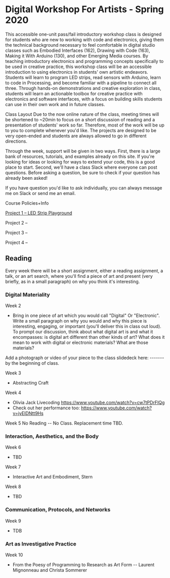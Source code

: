 # Digital Workshop For Artists - Spring 2020

This accessible one-unit pass/fail introductory workshop class is designed for students who are
new to working with code and electronics, giving them the technical background necessary to
feel comfortable in digital studio classes such as Embodied Interfaces (162), Drawing with Code
(163), Making it With Arduino (130), and other Emerging Media courses. By teaching
introductory electronics and programming concepts specifically to be used in creative practice,
this workshop class will be an accessible introduction to using electronics in students' own
artistic endeavors. Students will learn to program LED strips, read sensors with Arduino, learn to
code in Processing, and become familiar with a pipeline to connect all three. Through hands-on
demonstrations and creative exploration in class, students will learn an actionable toolbox for
creative practice with electronics and software interfaces, with a focus on building skills students
can use in their own work and in future classes.

Class Layout
Due to the now online nature of the class, meeting times will be shortened to ~20min to focus on a short discussion of reading and a presentation of students' work so far. Therefore, most of the work will be up to you to complete whenever you'd like. The projects are designed to be very open-ended and students are always allowed to go in different directions. 

Through the week, support will be given in two ways. First, there is a large bank of resources, tutorials, and examples already on this site. If you're looking for ideas or looking for ways to extend your code, this is a good place to start. Second, we'll have a class Slack where everyone can post questions. Before asking a question, be sure to check if your question has already been asked! 

If you have question you'd like to ask individually, you can always message me on Slack or send me an email. 

Course Policies+Info

[Project 1 – LED Strip Playground]()

Project 2 – 

Project 3 – 

Project 4 – 

## Reading

Every week there will be a short assignment, either a reading assignment, a talk, or an art search, where you'll find a piece of art and present (very briefly, as in a small paragraph) on why you think it's interesting. 

### Digital Materiality

Week 2 
  - Bring in one piece of art which you would call "Digital" Or "Electronic". Write a small paragraph on why you would and why this piece is interesting, engaging, or important (you'll deliver this in class out loud). To prompt our discussion, think about what digital art is and what it encompasses: is digital art different than other kinds of art? What does it mean to work with digital or electronic materials? What are those materials? 
  
  Add a photograph or video of your piece to the class slidedeck here: ------- by the beginning of class. 
  
Week 3
  - Abstracting Craft

Week 4
  - Olivia Jack Livecoding https://www.youtube.com/watch?v=cw7tPDrFIQg
  - Check out her performance too: https://www.youtube.com/watch?v=jyEIDNtt9Hs

Week 5
No Reading -- No Class. Replacement time TBD.

### Interaction, Aesthetics, and the Body

Week 6
  - TBD
  
Week 7
  
  - Interactive Art and Embodiment, Stern
  
Week 8
  - TBD
  
### Communication, Protocols, and Networks
Week 9 
  - TDB

### Art as Investigative Practice
Week 10
  - From the Poesy of Programming to Research as Art Form -- Laurent Mignonneau and Christa Sommerer


